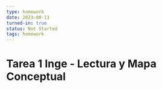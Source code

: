 ```yaml
---
type: homework
date: 2023-08-11
turned-in: true
status: Not Started
tags: homework
---
```

#  Tarea 1 Inge - Lectura y Mapa Conceptual
